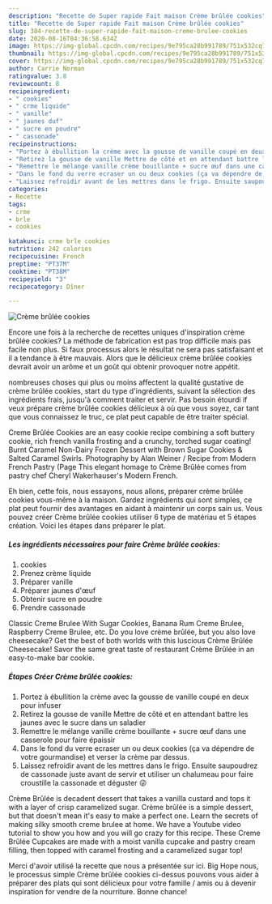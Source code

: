 ```yaml
---
description: "Recette de Super rapide Fait maison Crème brûlée cookies"
title: "Recette de Super rapide Fait maison Crème brûlée cookies"
slug: 384-recette-de-super-rapide-fait-maison-creme-brulee-cookies
date: 2020-08-16T04:36:58.634Z
image: https://img-global.cpcdn.com/recipes/9e795ca28b991789/751x532cq70/creme-brulee-cookies-photo-principale-de-la-recette.jpg
thumbnail: https://img-global.cpcdn.com/recipes/9e795ca28b991789/751x532cq70/creme-brulee-cookies-photo-principale-de-la-recette.jpg
cover: https://img-global.cpcdn.com/recipes/9e795ca28b991789/751x532cq70/creme-brulee-cookies-photo-principale-de-la-recette.jpg
author: Carrie Norman
ratingvalue: 3.8
reviewcount: 8
recipeingredient:
- " cookies"
- " crme liquide"
- " vanille"
- " jaunes duf"
- " sucre en poudre"
- " cassonade"
recipeinstructions:
- "Portez à ébullition la crème avec la gousse de vanille coupé en deux pour infuser"
- "Retirez la gousse de vanille Mettre de côté et en attendant battre les jaunes avec le sucre dans un saladier"
- "Remettre le mélange vanille crème bouillante + sucre œuf dans une casserole pour faire épaissir"
- "Dans le fond du verre ecraser un ou deux cookies (ça va dépendre de votre gourmandise) et verser la crème par dessus."
- "Laissez refroidir avant de les mettres dans le frigo. Ensuite saupoudrez de cassonade juste avant de servir et utiliser un chalumeau pour faire croustille la cassonade et déguster 😜"
categories:
- Recette
tags:
- crme
- brle
- cookies

katakunci: crme brle cookies 
nutrition: 242 calories
recipecuisine: French
preptime: "PT37M"
cooktime: "PT38M"
recipeyield: "3"
recipecategory: Dîner

---
```



![Crème brûlée cookies](https://img-global.cpcdn.com/recipes/9e795ca28b991789/751x532cq70/creme-brulee-cookies-photo-principale-de-la-recette.jpg)

Encore une fois à la recherche de recettes uniques d'inspiration crème brûlée cookies? La méthode de fabrication est pas trop difficile mais pas facile non plus. Si faux processus alors le résultat ne sera pas satisfaisant et il a tendance à être mauvais. Alors que le délicieux crème brûlée cookies devrait avoir un arôme et un goût qui obtenir provoquer notre appétit.

nombreuses choses qui plus ou moins affectent la qualité gustative de crème brûlée cookies, start du type d'ingrédients, suivant la sélection des ingrédients frais, jusqu'à comment traiter et servir. Pas besoin étourdi if veux prépare crème brûlée cookies délicieux à où que vous soyez, car tant que vous connaissez le truc, ce plat peut capable de être traiter spécial.

Creme Brûlée Cookies are an easy cookie recipe combining a soft buttery cookie, rich french vanilla frosting and a crunchy, torched sugar coating! Burnt Caramel Non-Dairy Frozen Dessert with Brown Sugar Cookies &amp; Salted Caramel Swirls. Photography by Alan Weiner / Recipe from Modern French Pastry (Page This elegant homage to Crème Brûlée comes from pastry chef Cheryl Wakerhauser&#39;s Modern French.


Eh bien, cette fois, nous essayons, nous allons, préparer crème brûlée cookies vous-même à la maison. Gardez ingrédients qui sont simples, ce plat peut fournir des avantages en aidant à maintenir un corps sain us. Vous pouvez créer Crème brûlée cookies utiliser 6 type de matériau et 5 étapes création. Voici les étapes dans préparer le plat.

<!--inarticleads1-->

##### Les ingrédients nécessaires pour faire Crème brûlée cookies:

1.   cookies
1. Prenez  crème liquide
1. Préparer  vanille
1. Préparer  jaunes d&#39;œuf
1. Obtenir  sucre en poudre
1. Prendre  cassonade


Classic Creme Brulee With Sugar Cookies, Banana Rum Creme Brulee, Raspberry Creme Brulee, etc. Do you love crème brûlée, but you also love cheesecake? Get the best of both worlds with this luscious Crème Brûlée Cheesecake! Savor the same great taste of restaurant Crème Brûlée in an easy-to-make bar cookie. 

<!--inarticleads2-->

##### Étapes Créer Crème brûlée cookies:

1. Portez à ébullition la crème avec la gousse de vanille coupé en deux pour infuser
1. Retirez la gousse de vanille Mettre de côté et en attendant battre les jaunes avec le sucre dans un saladier
1. Remettre le mélange vanille crème bouillante + sucre œuf dans une casserole pour faire épaissir
1. Dans le fond du verre ecraser un ou deux cookies (ça va dépendre de votre gourmandise) et verser la crème par dessus.
1. Laissez refroidir avant de les mettres dans le frigo. Ensuite saupoudrez de cassonade juste avant de servir et utiliser un chalumeau pour faire croustille la cassonade et déguster 😜


Crème Brûlée is decadent dessert that takes a vanilla custard and tops it with a layer of crisp caramelized sugar. Crème brûlée is a simple dessert, but that doesn&#39;t mean it&#39;s easy to make a perfect one. Learn the secrets of making silky smooth creme brulee at home. We have a Youtube video tutorial to show you how and you will go crazy for this recipe. These Creme Brûlée Cupcakes are made with a moist vanilla cupcake and pastry cream filling, then topped with caramel frosting and a caramelized sugar top! 


Merci d'avoir utilisé la recette que nous a présentée sur ici. Big Hope nous, le processus simple Crème brûlée cookies ci-dessus pouvons vous aider à préparer des plats qui sont délicieux pour votre famille / amis ou à devenir inspiration for vendre de la nourriture. Bonne chance!
